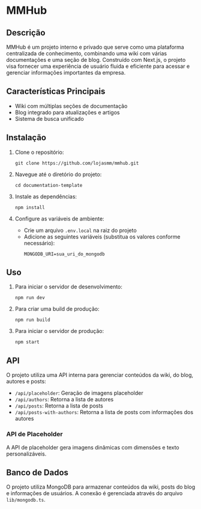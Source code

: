# MMHub

## Descrição

MMHub é um projeto interno e privado que serve como uma plataforma centralizada de conhecimento, combinando uma wiki com várias documentações e uma seção de blog. Construído com Next.js, o projeto visa fornecer uma experiência de usuário fluida e eficiente para acessar e gerenciar informações importantes da empresa.

## Características Principais

- Wiki com múltiplas seções de documentação
- Blog integrado para atualizações e artigos
- Sistema de busca unificado

## Instalação

1. Clone o repositório:
   ```
   git clone https://github.com/lojasmm/mmhub.git
   ```

2. Navegue até o diretório do projeto:
   ```
   cd documentation-template
   ```

3. Instale as dependências:
   ```
   npm install
   ```

4. Configure as variáveis de ambiente:
   - Crie um arquivo `.env.local` na raiz do projeto
   - Adicione as seguintes variáveis (substitua os valores conforme necessário):
     ```
     MONGODB_URI=sua_uri_do_mongodb
     ```

## Uso

1. Para iniciar o servidor de desenvolvimento:
   ```
   npm run dev
   ```

2. Para criar uma build de produção:
   ```
   npm run build
   ```

3. Para iniciar o servidor de produção:
   ```
   npm start
   ```

## API

O projeto utiliza uma API interna para gerenciar conteúdos da wiki, do blog, autores e posts:

- `/api/placeholder`: Geração de imagens placeholder
- `/api/authors`: Retorna a lista de autores
- `/api/posts`: Retorna a lista de posts
- `/api/posts-with-authors`: Retorna a lista de posts com informações dos autores

### API de Placeholder

A API de placeholder gera imagens dinâmicas com dimensões e texto personalizáveis.


## Banco de Dados

O projeto utiliza MongoDB para armazenar conteúdos da wiki, posts do blog e informações de usuários. A conexão é gerenciada através do arquivo `lib/mongodb.ts`.
